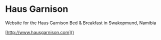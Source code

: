 # Haus Garnison

Website for the Haus Garnison Bed & Breakfast in Swakopmund, Namibia

[http://www.hausgarnison.com]()